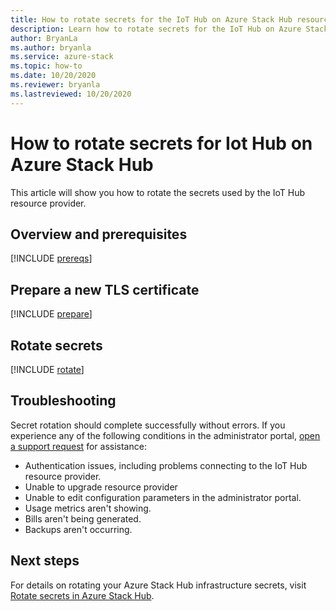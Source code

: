 ```yaml
---
title: How to rotate secrets for the IoT Hub on Azure Stack Hub resource provider
description: Learn how to rotate secrets for the IoT Hub on Azure Stack Hub resource provider
author: BryanLa
ms.author: bryanla
ms.service: azure-stack
ms.topic: how-to
ms.date: 10/20/2020
ms.reviewer: bryanla
ms.lastreviewed: 10/20/2020
---
```


# How to rotate secrets for Iot Hub on Azure Stack Hub

This article will show you how to rotate the secrets used by the IoT Hub resource provider.

## Overview and prerequisites

[!INCLUDE [prereqs](../includes/resource-provider-va-rotate-secrets-prereqs.md)]

## Prepare a new TLS certificate

[!INCLUDE [prepare](../includes/resource-provider-va-rotate-secrets-prepare.md)]

## Rotate secrets

[!INCLUDE [rotate](../includes/resource-provider-va-rotate-secrets-rotate.md)]

## Troubleshooting

Secret rotation should complete successfully without errors. If you experience any of the following conditions in the administrator portal, [open a support request](azure-stack-manage-basics.md#where-to-get-support) for assistance:

   - Authentication issues, including problems connecting to the IoT Hub resource provider.
   - Unable to upgrade resource provider 
   - Unable to edit configuration parameters in the administrator portal.
   - Usage metrics aren't showing.
   - Bills aren't being generated.
   - Backups aren't occurring.

## Next steps

For details on rotating your Azure Stack Hub infrastructure secrets, visit [Rotate secrets in Azure Stack Hub](azure-stack-rotate-secrets.md).